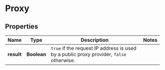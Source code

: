 

# Proxy


## Properties

| Name | Type | Description | Notes |
|------------ | ------------- | ------------- | -------------|
|**result** | **Boolean** | `true` if the request IP address is used by a public proxy provider, `false` otherwise.  |  |



